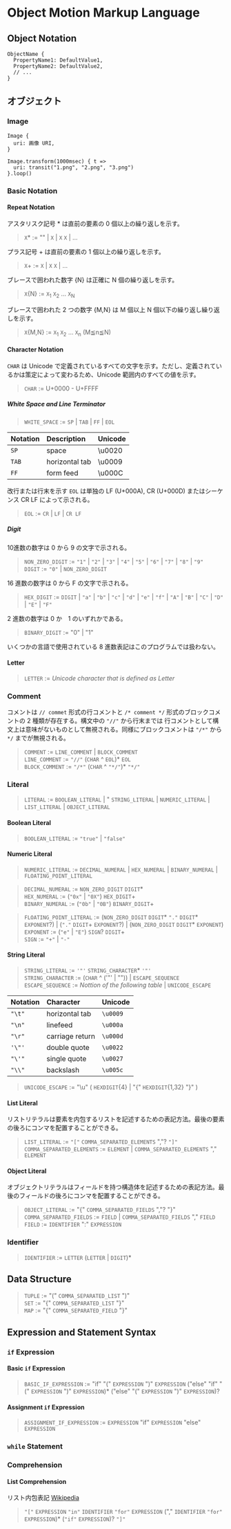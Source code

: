 # Object Motion Markup Language

## Object Notation

```
ObjectName {
  PropertyName1: DefaultValue1,
  PropertyName2: DefaultValue2,
  // ...
}
```

## オブジェクト
### Image
```
Image {
  uri: 画像 URI,
}
```
```
Image.transform(1000msec) { t =>
  uri: transit("1.png", "2.png", "3.png")
}.loop()
```

### Basic Notation

#### Repeat Notation

アスタリスク記号 * は直前の要素の 0 個以上の繰り返しを示す。

> `X`* := "" | `X` | `X` `X` | ...

プラス記号 + は直前の要素の 1 個以上の繰り返しを示す。

> `X`+ := `X` | `X` `X` | ...

ブレースで囲われた数字 {N} は正確に N 個の繰り返しを示す。

> `X`{N} := `X`<sub>1</sub> `X`<sub>2</sub> ... `X`<sub>N</sub>

ブレースで囲われた 2 つの数字 {M,N} は M 個以上 N 個以下の繰り返し繰り返しを示す。

> `X`{M,N} := `X`<sub>1</sub> `X`<sub>2</sub> ... `X`<sub>n</sub>  (M≦n≦N)

#### Character Notation

`CHAR` は Unicode で定義されているすべての文字を示す。ただし、定義されているかは策定によって変わるため、Unicode 範囲内のすべての値を示す。

> `CHAR` := U+0000 - U+FFFF

##### White Space and Line Terminator

> `WHITE_SPACE` := `SP` | `TAB` | `FF` | `EOL`

| Notation | Description    | Unicode |
|:---------|:---------------|:--------|
| `SP`     | space          | \u0020  |
| `TAB`    | horizontal tab | \u0009  |
| `FF`     | form feed      | \u000C  |


改行または行末を示す `EOL` は単独の LF (U+000A), CR (U+000D) またはシーケンス CR LF によって示される。

> `EOL` := `CR` | `LF` | `CR LF`

##### Digit

10進数の数字は 0 から 9 の文字で示される。

> `NON_ZERO_DIGIT` := `"1"` | `"2"` | `"3"` | `"4"` | `"5"` | `"6"` | `"7"` | `"8"` | `"9"`<br/>
> `DIGIT` := `"0"` | `NON_ZERO_DIGIT`

16 進数の数字は 0 から F の文字で示される。

> `HEX_DIGIT` := `DIGIT` | `"a"` | `"b"` | `"c"` | `"d"` | `"e"` | `"f"` | `"A"` | `"B"` | `"C"` | `"D"` | `"E"` | `"F"`

2 進数の数字は 0 か　1 のいずれかである。

> `BINARY_DIGIT` := "0" | "1"

いくつかの言語で使用されている 8 進数表記はこのプログラムでは扱わない。

#### Letter

> `LETTER` := *Unicode character that is defined as Letter*

### Comment

コメントは `// commet` 形式の行コメントと `/* comment */` 形式のブロックコメントの 2 種類が存在する。構文中の `"//"` から行末までは
行コメントとして構文上は意味がないものとして無視される。同様にブロックコメントは `"/*"` から `*/` までが無視される。

> `COMMENT` := `LINE_COMMENT` | `BLOCK_COMMENT`<br/>
> `LINE_COMMENT` := `"//"` (`CHAR` ^ `EOL`)* `EOL`<br/>
> `BLOCK_COMMENT` := `"/*"` (`CHAR` ^ `"*/"`)* `"*/"`

### Literal

> `LITERAL` := `BOOLEAN_LITERAL` | " `STRING_LITERAL` | `NUMERIC_LITERAL` | `LIST_LITERAL` | `OBJECT_LITERAL`

#### Boolean Literal

> `BOOLEAN_LITERAL` := `"true"` | `"false"`

#### Numeric Literal

> `NUMERIC_LITERAL` := `DECIMAL_NUMERAL` | `HEX_NUMERAL` | `BINARY_NUMERAL` | `FLOATING_POINT_LITERAL`<br/>

> `DECIMAL_NUMERAL` := `NON_ZERO_DIGIT` `DIGIT`*<br/>
> `HEX_NUMERAL` := (`"0x"` | `"0X"`) `HEX_DIGIT`+<br/>
> `BINARY_NUMERAL` := (`"0b"` | `"0B"`) `BINARY_DIGIT`+

> `FLOATING_POINT_LITERAL` := (`NON_ZERO_DIGIT` `DIGIT`* `"."` `DIGIT`* `EXPONENT`?) |
> (`"."` `DIGIT`+ `EXPONENT`?) | (`NON_ZERO_DIGIT` `DIGIT`* `EXPONENT`)<br/>
> `EXPONENT` := (`"e"` | `"E"`) `SIGN`? `DIGIT`+<br/>
> `SIGN` := `"+"` | `"-"`

#### String Literal

> `STRING_LITERAL` := `'"'` `STRING_CHARACTER`* `'"'`<br/>
> `STRING_CHARACTER` := (`CHAR` ^ ('"' | "\")) | `ESCAPE_SEQUENCE`<br/>
> `ESCAPE_SEQUENCE` := *Nottion of the following table* | `UNICODE_ESCAPE`

| Notation | Character       | Unicode  |
|:---------|:----------------|:---------|
| `"\t"`   | horizontal tab  | `\u0009` |
| `"\n"`   | linefeed        | `\u000a` |
| `"\r"`   | carriage return | `\u000d` |
| `'\"'`   | double quote    | `\u0022` |
| `"\'"`   | single quote    | `\u0027` |
| `"\\"`   | backslash       | `\u005c` |

> `UNICODE_ESCAPE` := "\u" ( `HEXDIGIT`{4} | "{" `HEXDIGIT`{1,32} "}" )

#### List Literal

リストリテラルは要素を内包するリストを記述するための表記方法。最後の要素の後ろにコンマを配置することができる。

> `LIST_LITERAL` := `"["` `COMMA_SEPARATED_ELEMENTS` ","? `"]"`<br/>
> `COMMA_SEPARATED_ELEMENTS` := `ELEMENT` | `COMMA_SEPARATED_ELEMENTS` "," `ELEMENT`

#### Object Literal

オブジェクトリテラルはフィールドを持つ構造体を記述するための表記方法。最後のフィールドの後ろにコンマを配置することができる。

> `OBJECT_LITERAL` := "{" `COMMA_SEPARATED_FIELDS` ","? "}"<br/>
> `COMMA_SEPARATED_FIELDS` := `FIELD` | `COMMA_SEPARATED_FIELDS` "," `FIELD`<br/>
> `FIELD` := `IDENTIFIER` ":" `EXPRESSION`

### Identifier

> `IDENTIFIER` := `LETTER` (`LETTER` | `DIGIT`)*<br/>

## Data Structure

> `TUPLE` := "(" `COMMA_SEPARATED_LIST` ")"<br/>
> `SET` := "{" `COMMA_SEPARATED_LIST` "}"<br/>
> `MAP` := "{" `COMMA_SEPARATED_FIELD` "}"

## Expression and Statement Syntax

### `if` Expression

#### Basic `if` Expression

> `BASIC_IF_EXPRESSION` := "if" "(" `EXPRESSION` ")" `EXPRESSION`
> ("else" "if" "(" `EXPRESSION` ")" `EXPRESSION`)*
> ("else" "(" `EXPRESSION` ")" `EXPRESSION`)?

#### Assignment `if` Expression

> `ASSIGNMENT_IF_EXPRESSION` := `EXPRESSION` "if" `EXPRESSION` "else" `EXPRESSION`

### `while` Statement

### Comprehension

#### List Comprehension

リスト内包表記
[Wikipedia](https://en.wikipedia.org/wiki/List_comprehension)

> `"["` `EXPRESSION` `"in"` `IDENTIFIER` `"for"` `EXPRESSION` ("," `IDENTIFIER` `"for"` `EXPRESSION`)* (`"if"` `EXPRESSION`)? `"]"`

